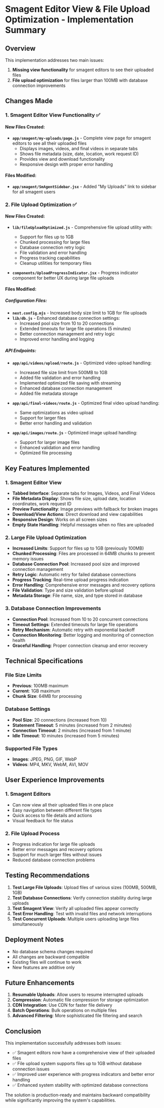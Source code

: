 # Smagent Editor View & File Upload Optimization - Implementation Summary

## Overview
This implementation addresses two main issues:
1. **Missing view functionality** for smagent editors to see their uploaded files
2. **File upload optimization** for files larger than 100MB with database connection improvements

## Changes Made

### 1. Smagent Editor View Functionality ✅

#### New Files Created:
- **`app/smagent/my-uploads/page.js`** - Complete view page for smagent editors to see all their uploaded files
  - Displays images, videos, and final videos in separate tabs
  - Shows file metadata (size, date, location, work request ID)
  - Provides view and download functionality
  - Responsive design with proper error handling

#### Files Modified:
- **`app/smagent/SmAgentSidebar.jsx`** - Added "My Uploads" link to sidebar for all smagent users

### 2. File Upload Optimization ✅

#### New Files Created:
- **`lib/fileUploadOptimized.js`** - Comprehensive file upload utility with:
  - Support for files up to 1GB
  - Chunked processing for large files
  - Database connection retry logic
  - File validation and error handling
  - Progress tracking capabilities
  - Cleanup utilities for temporary files

- **`components/UploadProgressIndicator.jsx`** - Progress indicator component for better UX during large file uploads

#### Files Modified:

##### Configuration Files:
- **`next.config.mjs`** - Increased body size limit to 1GB for file uploads
- **`lib/db.js`** - Enhanced database connection settings:
  - Increased pool size from 10 to 20 connections
  - Extended timeouts for large file operations (5 minutes)
  - Better connection management and retry logic
  - Improved error handling and logging

##### API Endpoints:
- **`app/api/videos/upload/route.js`** - Optimized video upload handling:
  - Increased file size limit from 500MB to 1GB
  - Added file validation and error handling
  - Implemented optimized file saving with streaming
  - Enhanced database connection management
  - Added file metadata storage

- **`app/api/final-videos/route.js`** - Optimized final video upload handling:
  - Same optimizations as video upload
  - Support for larger files
  - Better error handling and validation

- **`app/api/images/route.js`** - Optimized image upload handling:
  - Support for larger image files
  - Enhanced validation and error handling
  - Optimized file processing

## Key Features Implemented

### 1. Smagent Editor View
- **Tabbed Interface**: Separate tabs for Images, Videos, and Final Videos
- **File Metadata Display**: Shows file size, upload date, location coordinates, work request ID
- **Preview Functionality**: Image previews with fallback for broken images
- **Download/View Actions**: Direct download and view capabilities
- **Responsive Design**: Works on all screen sizes
- **Empty State Handling**: Helpful messages when no files are uploaded

### 2. Large File Upload Optimization
- **Increased Limits**: Support for files up to 1GB (previously 100MB)
- **Chunked Processing**: Files are processed in 64MB chunks to prevent memory issues
- **Database Connection Pool**: Increased pool size and improved connection management
- **Retry Logic**: Automatic retry for failed database connections
- **Progress Tracking**: Real-time upload progress indication
- **Error Handling**: Comprehensive error messages and recovery options
- **File Validation**: Type and size validation before upload
- **Metadata Storage**: File name, size, and type stored in database

### 3. Database Connection Improvements
- **Connection Pool**: Increased from 10 to 20 concurrent connections
- **Timeout Settings**: Extended timeouts for large file operations
- **Retry Mechanism**: Automatic retry with exponential backoff
- **Connection Monitoring**: Better logging and monitoring of connection health
- **Graceful Handling**: Proper connection cleanup and error recovery

## Technical Specifications

### File Size Limits
- **Previous**: 100MB maximum
- **Current**: 1GB maximum
- **Chunk Size**: 64MB for processing

### Database Settings
- **Pool Size**: 20 connections (increased from 10)
- **Statement Timeout**: 5 minutes (increased from 2 minutes)
- **Connection Timeout**: 2 minutes (increased from 1 minute)
- **Idle Timeout**: 10 minutes (increased from 5 minutes)

### Supported File Types
- **Images**: JPEG, PNG, GIF, WebP
- **Videos**: MP4, MKV, WebM, AVI, MOV

## User Experience Improvements

### 1. Smagent Editors
- Can now view all their uploaded files in one place
- Easy navigation between different file types
- Quick access to file details and actions
- Visual feedback for file status

### 2. File Upload Process
- Progress indication for large file uploads
- Better error messages and recovery options
- Support for much larger files without issues
- Reduced database connection problems

## Testing Recommendations

1. **Test Large File Uploads**: Upload files of various sizes (100MB, 500MB, 1GB)
2. **Test Database Connections**: Verify connection stability during large uploads
3. **Test Smagent View**: Verify all uploaded files appear correctly
4. **Test Error Handling**: Test with invalid files and network interruptions
5. **Test Concurrent Uploads**: Multiple users uploading large files simultaneously

## Deployment Notes

- No database schema changes required
- All changes are backward compatible
- Existing files will continue to work
- New features are additive only

## Future Enhancements

1. **Resumable Uploads**: Allow users to resume interrupted uploads
2. **Compression**: Automatic file compression for storage optimization
3. **CDN Integration**: Use CDN for faster file delivery
4. **Batch Operations**: Bulk operations on multiple files
5. **Advanced Filtering**: More sophisticated file filtering and search

## Conclusion

This implementation successfully addresses both issues:
- ✅ Smagent editors now have a comprehensive view of their uploaded files
- ✅ File upload system supports files up to 1GB without database connection issues
- ✅ Improved user experience with progress indicators and better error handling
- ✅ Enhanced system stability with optimized database connections

The solution is production-ready and maintains backward compatibility while significantly improving the system's capabilities.
